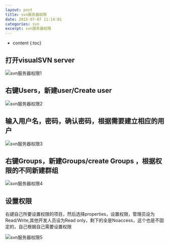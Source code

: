 ```yaml
---
layout: post
title: svn服务器权限
date: 2015-07-07 11:14:01
categories: svn
excerpt: svn服务器权限
---
```


* content
{:toc}
 

## 打开visualSVN server

![svn服务器权限1]({{"/css/pics/svn-server-ban-1.png"}})
 
## 右键Users，新建user/Create user

![svn服务器权限2]({{"/css/pics/svn-server-ban-2.png"}})

## 输入用户名，密码，确认密码，根据需要建立相应的用户

![svn服务器权限3]({{"/css/pics/svn-server-ban-3.png"}})

## 右键Groups，新建Groups/create Groups ，根据权限的不同新建群组

![svn服务器权限4]({{"/css/pics/svn-server-ban-4.png"}})

## 设置权限

右键自己所要设置权限的项目，然后选择properties，设置权限，管理员设为Read/Write,其他开发人员设为Read only，剩下的全是Noaccess，这个也是不固定的，自己根据自己需要设置权限

![svn服务器权限5]({{"/css/pics/svn-server-ban-5.png"}})
 
